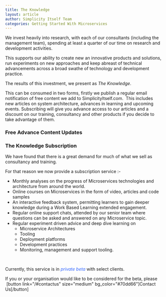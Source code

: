 ```yaml
---
title: The Knowledge
layout: article
author: Simplicity Itself Team
categories: Getting Started With Microservices
---
```

We invest heavily into research, with each of our consultants (including the management team), spending at least a quarter of our time on research and development activities.

This supports our ability to create new an innovative products and solutions, run experiments on new approaches and keep abreast of technical advancements across a broad swathe of technology and development practice.

The results of this investment, we present as <em>The Knowledge</em>.

This can be consumed in two forms, firstly we publish a regular email notification of free content we add to SimplicityItself.com.  This includes new articles on system architecture, advances in learning and upcoming events. Subscribing will give you advance access to our articles and a discount on our training, consultancy and other products if you decide to take advantage of them.
<h3>Free Advance Content Updates</h3>

<h3>The Knowledge Subscription</h3>
We have found that there is a great demand for much of what we sell as consultancy and training.

For that reason we now provide a subscription service :-
<ul>
	<li>Monthly analyses on the progress of Microservices technologies and architecture from around the world.</li>
	<li>Online courses on Microservices in the form of video, articles and code samples</li>
	<li>An interactive feedback system, permitting learners to gain deeper knowledge during a Work Based Learning extended engagement.</li>
	<li>Regular online support chats, attended by our senior team where questions can be asked and answered on any Microservice topic.</li>
	<li>Regular experiment driven advice and deep dive learning on
<ul>
	<li>Microservice Architectures</li>
	<li>Tooling</li>
	<li>Deployment platforms</li>
	<li>Development practices</li>
	<li>Monitoring, management and support tooling.</li>
</ul>
</li>
</ul>
&nbsp;

Currently, this service is in <em><span style="color: #3366ff;">private beta</span></em> with select clients.

If you or your organisation would like to be considered for the beta, please  [button link="/#contactus" size="medium" bg_color="#70dd66"]Contact Us[/button]

&nbsp;